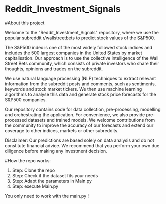 # Reddit_Investment_Signals

#About this project

Welcome to the "Reddit_Investment_Signals" repository, where we use the popular subreddit r/wallstreetbets to predict stock values of the S&P500.

The S&P500 index is one of the most widely followed stock indices and includes the 500 largest companies in the United States by market capitalisation. Our approach is to use the collective intelligence of the Wall Street Bets community, which consists of private investors who share their thoughts, opinions and trades on the subreddit.

We use natural language processing (NLP) techniques to extract relevant information from the subreddit posts and comments, such as sentiments, keywords and stock market tickers. We then use machine learning algorithms to analyse this data and generate stock price forecasts for the S&P500 companies.

Our repository contains code for data collection, pre-processing, modelling and orchestrating the application. For convenience, we also provide pre-processed datasets and trained models. We welcome contributions from the community to improve the accuracy of our forecasts and extend our coverage to other indices, markets or other subreddits.

Disclaimer: Our predictions are based solely on data analysis and do not constitute financial advice. We recommend that you perform your own due diligence before making any investment decision.



#How the repo works:

1. Step: Clone the repo
2. Step: Check if the dataset fits your needs
3. Step: Adapt the parameters in Main.py
4. Step: execute Main.py

You only need to work with the main.py !
